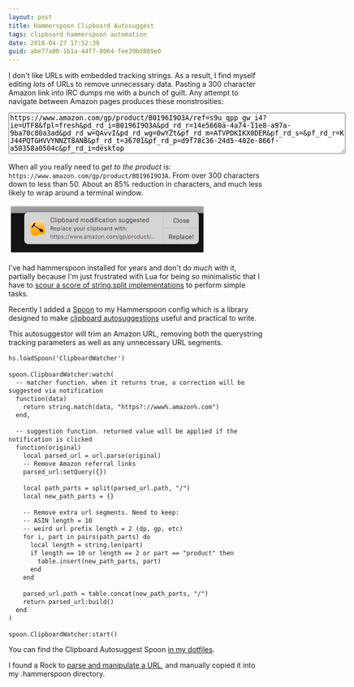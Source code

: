 ```yaml
---
layout: post
title: Hammerspoon Clipboard Autosuggest
tags: clipboard hammerspoon automation
date: 2018-04-27 17:52:39
guid: abe77a00-1b1a-44f7-8064-fee39bd889e0
---
```


I don't like URLs with embedded tracking strings. As a result, I find myself editing _lots_ of URLs to remove unnecessary data. Pasting a 300 character Amazon link into IRC dumps me with a bunch of guilt. Any attempt to navigate between Amazon pages produces these monstrosities:

<textarea rows="5" cols="80">
https://www.amazon.com/gp/product/B0196I9O3A/ref=s9u_qpp_gw_i4?ie=UTF8&fpl=fresh&pd_rd_i=B0196I9O3A&pd_rd_r=14e5660a-4a74-11e8-a97a-9ba70c80a3ad&pd_rd_w=QAvvI&pd_rd_wg=0wYZt&pf_rd_m=ATVPDKIKX0DER&pf_rd_s=&pf_rd_r=KJ44PQTGHVVYNNZT8AN8&pf_rd_t=36701&pf_rd_p=d9f78c36-24d5-402e-866f-a50358a0504c&pf_rd_i=desktop
</textarea>

When all you really need to _get to the product_ is: `https://www.amazon.com/gp/product/B0196I9O3A`. From over 300 characters down to less than 50. About an 85% reduction in characters, and much less likely to wrap around a terminal window.

<img src="/images/ClipboardWatcher.spoon-2018-04-27 18-02-35.png">

I've had hammerspoon installed for years and don't do _much_ with it, partially because I'm just frustrated with Lua for being so minimalistic that I have to [scour a score of string.split implementations](http://lua-users.org/wiki/SplitJoin) to perform simple tasks.

Recently I added a [Spoon]() to my Hammerspoon config which  is a library designed to make [clipboard autosuggestions](https://github.com/robacarp/config_files/blob/master/.hammerspoon/Spoons/ClipboardWatcher.spoon/init.lua) useful and practical to write.

This autosuggestor will trim an Amazon URL, removing both the querystring tracking parameters as well as any unnecessary URL segments.


    hs.loadSpoon('ClipboardWatcher')

    spoon.ClipboardWatcher:watch(
      -- matcher function. when it returns true, a correction will be suggested via notification
      function(data)
        return string.match(data, "https?://www%.amazon%.com")
      end,

      -- suggestion function. returned value will be applied if the notification is clicked
      function(original)
        local parsed_url = url.parse(original)
        -- Remove Amazon referral links
        parsed_url:setQuery({})

        local path_parts = split(parsed_url.path, "/")
        local new_path_parts = {}

        -- Remove extra url segments. Need to keep:
        -- ASIN length = 10
        -- weird url prefix length = 2 (dp, gp, etc)
        for i, part in pairs(path_parts) do
          local length = string.len(part)
          if length == 10 or length == 2 or part == "product" then
            table.insert(new_path_parts, part)
          end
        end

        parsed_url.path = table.concat(new_path_parts, "/")
        return parsed_url:build()
      end
    )

    spoon.ClipboardWatcher:start()

You can find the Clipboard Autosuggest Spoon [in my dotfiles](https://github.com/robacarp/config_files/blob/master/.hammerspoon/Spoons/ClipboardWatcher.spoon/init.lua).

I found a Rock to [parse and manipulate a URL](https://github.com/golgote/neturl), and manually copied it into my .hammerspoon directory.
